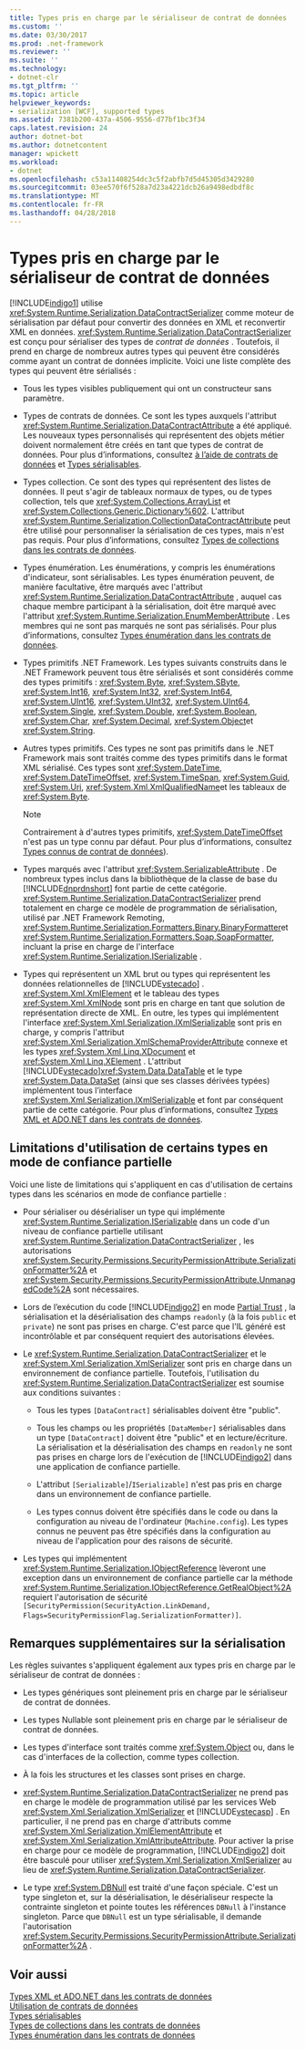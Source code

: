 ```yaml
---
title: Types pris en charge par le sérialiseur de contrat de données
ms.custom: ''
ms.date: 03/30/2017
ms.prod: .net-framework
ms.reviewer: ''
ms.suite: ''
ms.technology:
- dotnet-clr
ms.tgt_pltfrm: ''
ms.topic: article
helpviewer_keywords:
- serialization [WCF], supported types
ms.assetid: 7381b200-437a-4506-9556-d77bf1bc3f34
caps.latest.revision: 24
author: dotnet-bot
ms.author: dotnetcontent
manager: wpickett
ms.workload:
- dotnet
ms.openlocfilehash: c53a11408254dc3c5f2abfb7d5d45305d3429280
ms.sourcegitcommit: 03ee570f6f528a7d23a4221dcb26a9498edbdf8c
ms.translationtype: MT
ms.contentlocale: fr-FR
ms.lasthandoff: 04/28/2018
---
```

# <a name="types-supported-by-the-data-contract-serializer"></a>Types pris en charge par le sérialiseur de contrat de données
[!INCLUDE[indigo1](../../../../includes/indigo1-md.md)] utilise <xref:System.Runtime.Serialization.DataContractSerializer> comme moteur de sérialisation par défaut pour convertir des données en XML et reconvertir XML en données. <xref:System.Runtime.Serialization.DataContractSerializer> est conçu pour sérialiser des types de *contrat de données* . Toutefois, il prend en charge de nombreux autres types qui peuvent être considérés comme ayant un contrat de données implicite. Voici une liste complète des types qui peuvent être sérialisés :  
  
-   Tous les types visibles publiquement qui ont un constructeur sans paramètre.  
  
-   Types de contrats de données. Ce sont les types auxquels l'attribut <xref:System.Runtime.Serialization.DataContractAttribute> a été appliqué. Les nouveaux types personnalisés qui représentent des objets métier doivent normalement être créés en tant que types de contrat de données. Pour plus d’informations, consultez [à l’aide de contrats de données](../../../../docs/framework/wcf/feature-details/using-data-contracts.md) et [Types sérialisables](../../../../docs/framework/wcf/feature-details/serializable-types.md).  
  
-   Types collection. Ce sont des types qui représentent des listes de données. Il peut s'agir de tableaux normaux de types, ou de types collection, tels que <xref:System.Collections.ArrayList> et <xref:System.Collections.Generic.Dictionary%602>. L'attribut <xref:System.Runtime.Serialization.CollectionDataContractAttribute> peut être utilisé pour personnaliser la sérialisation de ces types, mais n'est pas requis. Pour plus d’informations, consultez [Types de collections dans les contrats de données](../../../../docs/framework/wcf/feature-details/collection-types-in-data-contracts.md).  
  
-   Types énumération. Les énumérations, y compris les énumérations d'indicateur, sont sérialisables. Les types énumération peuvent, de manière facultative, être marqués avec l'attribut <xref:System.Runtime.Serialization.DataContractAttribute> , auquel cas chaque membre participant à la sérialisation, doit être marqué avec l'attribut <xref:System.Runtime.Serialization.EnumMemberAttribute> . Les membres qui ne sont pas marqués ne sont pas sérialisés. Pour plus d’informations, consultez [Types énumération dans les contrats de données](../../../../docs/framework/wcf/feature-details/enumeration-types-in-data-contracts.md).  
  
-   Types primitifs .NET Framework. Les types suivants construits dans le .NET Framework peuvent tous être sérialisés et sont considérés comme des types primitifs : <xref:System.Byte>, <xref:System.SByte>, <xref:System.Int16>, <xref:System.Int32>, <xref:System.Int64>, <xref:System.UInt16>, <xref:System.UInt32>, <xref:System.UInt64>, <xref:System.Single>, <xref:System.Double>, <xref:System.Boolean>, <xref:System.Char>, <xref:System.Decimal>, <xref:System.Object>et <xref:System.String>.  
  
-   Autres types primitifs. Ces types ne sont pas primitifs dans le .NET Framework mais sont traités comme des types primitifs dans le format XML sérialisé. Ces types sont <xref:System.DateTime>, <xref:System.DateTimeOffset>, <xref:System.TimeSpan>, <xref:System.Guid>, <xref:System.Uri>, <xref:System.Xml.XmlQualifiedName>et les tableaux de <xref:System.Byte>.  
  
    > [!NOTE]
    >  Contrairement à d'autres types primitifs, <xref:System.DateTimeOffset> n'est pas un type connu par défaut. Pour plus d’informations, consultez [Types connus de contrat de données](../../../../docs/framework/wcf/feature-details/data-contract-known-types.md)).  
  
-   Types marqués avec l'attribut <xref:System.SerializableAttribute> . De nombreux types inclus dans la bibliothèque de la classe de base du [!INCLUDE[dnprdnshort](../../../../includes/dnprdnshort-md.md)] font partie de cette catégorie. <xref:System.Runtime.Serialization.DataContractSerializer> prend totalement en charge ce modèle de programmation de sérialisation, utilisé par .NET Framework Remoting, <xref:System.Runtime.Serialization.Formatters.Binary.BinaryFormatter>et <xref:System.Runtime.Serialization.Formatters.Soap.SoapFormatter>, incluant la prise en charge de l'interface <xref:System.Runtime.Serialization.ISerializable> .  
  
-   Types qui représentent un XML brut ou types qui représentent les données relationnelles de [!INCLUDE[vstecado](../../../../includes/vstecado-md.md)] . <xref:System.Xml.XmlElement> et le tableau des types <xref:System.Xml.XmlNode> sont pris en charge en tant que solution de représentation directe de XML. En outre, les types qui implémentent l'interface <xref:System.Xml.Serialization.IXmlSerializable> sont pris en charge, y compris l'attribut <xref:System.Xml.Serialization.XmlSchemaProviderAttribute> connexe et les types <xref:System.Xml.Linq.XDocument> et <xref:System.Xml.Linq.XElement> . L'attribut [!INCLUDE[vstecado](../../../../includes/vstecado-md.md)]<xref:System.Data.DataTable> et le type <xref:System.Data.DataSet> (ainsi que ses classes dérivées typées) implémentent tous l’interface <xref:System.Xml.Serialization.IXmlSerializable> et font par conséquent partie de cette catégorie. Pour plus d’informations, consultez [Types XML et ADO.NET dans les contrats de données](../../../../docs/framework/wcf/feature-details/xml-and-ado-net-types-in-data-contracts.md).  
  
## <a name="limitations-of-using-certain-types-in-partial-trust-mode"></a>Limitations d'utilisation de certains types en mode de confiance partielle  
 Voici une liste de limitations qui s'appliquent en cas d'utilisation de certains types dans les scénarios en mode de confiance partielle :  
  
-   Pour sérialiser ou désérialiser un type qui implémente <xref:System.Runtime.Serialization.ISerializable> dans un code d'un niveau de confiance partielle utilisant <xref:System.Runtime.Serialization.DataContractSerializer> , les autorisations <xref:System.Security.Permissions.SecurityPermissionAttribute.SerializationFormatter%2A> et <xref:System.Security.Permissions.SecurityPermissionAttribute.UnmanagedCode%2A> sont nécessaires.  
  
-   Lors de l’exécution du code [!INCLUDE[indigo2](../../../../includes/indigo2-md.md)] en mode [Partial Trust](../../../../docs/framework/wcf/feature-details/partial-trust.md) , la sérialisation et la désérialisation des champs `readonly` (à la fois `public` et `private`) ne sont pas prises en charge. C'est parce que l'IL généré est incontrôlable et par conséquent requiert des autorisations élevées.  
  
-   Le <xref:System.Runtime.Serialization.DataContractSerializer> et le <xref:System.Xml.Serialization.XmlSerializer> sont pris en charge dans un environnement de confiance partielle. Toutefois, l'utilisation du <xref:System.Runtime.Serialization.DataContractSerializer> est soumise aux conditions suivantes :  
  
    -   Tous les types `[DataContract]` sérialisables doivent être "public".  
  
    -   Tous les champs ou les propriétés `[DataMember]` sérialisables dans un type `[DataContract]` doivent être "public" et en lecture/écriture. La sérialisation et la désérialisation des champs en `readonly` ne sont pas prises en charge lors de l'exécution de [!INCLUDE[indigo2](../../../../includes/indigo2-md.md)] dans une application de confiance partielle.  
  
    -   L'attribut `[Serializable]`/`ISerializable]` n'est pas pris en charge dans un environnement de confiance partielle.  
  
    -   Les types connus doivent être spécifiés dans le code ou dans la configuration au niveau de l'ordinateur (`Machine.config`). Les types connus ne peuvent pas être spécifiés dans la configuration au niveau de l'application pour des raisons de sécurité.  
  
-   Les types qui implémentent <xref:System.Runtime.Serialization.IObjectReference> lèveront une exception dans un environnement de confiance partielle car la méthode <xref:System.Runtime.Serialization.IObjectReference.GetRealObject%2A> requiert l'autorisation de sécurité `[SecurityPermission(SecurityAction.LinkDemand, Flags=SecurityPermissionFlag.SerializationFormatter)]`.  
  
## <a name="additional-notes-on-serialization"></a>Remarques supplémentaires sur la sérialisation  
 Les règles suivantes s'appliquent également aux types pris en charge par le sérialiseur de contrat de données :  
  
-   Les types génériques sont pleinement pris en charge par le sérialiseur de contrat de données.  
  
-   Les types Nullable sont pleinement pris en charge par le sérialiseur de contrat de données.  
  
-   Les types d'interface sont traités comme <xref:System.Object> ou, dans le cas d'interfaces de la collection, comme types collection.  
  
-   À la fois les structures et les classes sont prises en charge.  
  
-   <xref:System.Runtime.Serialization.DataContractSerializer> ne prend pas en charge le modèle de programmation utilisé par les services Web <xref:System.Xml.Serialization.XmlSerializer> et [!INCLUDE[vstecasp](../../../../includes/vstecasp-md.md)] . En particulier, il ne prend pas en charge d'attributs comme <xref:System.Xml.Serialization.XmlElementAttribute> et <xref:System.Xml.Serialization.XmlAttributeAttribute>. Pour activer la prise en charge pour ce modèle de programmation, [!INCLUDE[indigo2](../../../../includes/indigo2-md.md)] doit être basculé pour utiliser <xref:System.Xml.Serialization.XmlSerializer> au lieu de <xref:System.Runtime.Serialization.DataContractSerializer>.  
  
-   Le type <xref:System.DBNull> est traité d'une façon spéciale. C'est un type singleton et, sur la désérialisation, le désérialiseur respecte la contrainte singleton et pointe toutes les références `DBNull` à l'instance singleton. Parce que `DBNull` est un type sérialisable, il demande l'autorisation <xref:System.Security.Permissions.SecurityPermissionAttribute.SerializationFormatter%2A> .  
  
## <a name="see-also"></a>Voir aussi  
 [Types XML et ADO.NET dans les contrats de données](../../../../docs/framework/wcf/feature-details/xml-and-ado-net-types-in-data-contracts.md)  
 [Utilisation de contrats de données](../../../../docs/framework/wcf/feature-details/using-data-contracts.md)  
 [Types sérialisables](../../../../docs/framework/wcf/feature-details/serializable-types.md)  
 [Types de collections dans les contrats de données](../../../../docs/framework/wcf/feature-details/collection-types-in-data-contracts.md)  
 [Types énumération dans les contrats de données](../../../../docs/framework/wcf/feature-details/enumeration-types-in-data-contracts.md)
